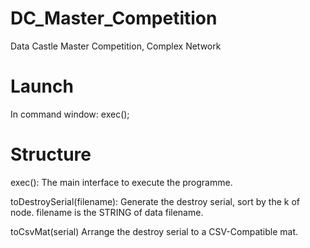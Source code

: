 # DC_Master_Competition
Data Castle Master Competition, Complex Network

# Launch
In command window:
  exec();
    
# Structure
exec():
  The main interface to execute the programme.
  
toDestroySerial(filename):
  Generate the destroy serial, sort by the k of node.
  filename is the STRING of data filename.
  
toCsvMat(serial)
  Arrange the destroy serial to a CSV-Compatible mat.
